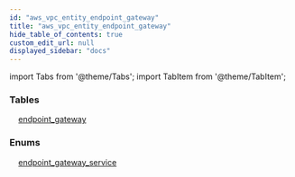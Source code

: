 ```yaml
---
id: "aws_vpc_entity_endpoint_gateway"
title: "aws_vpc_entity_endpoint_gateway"
hide_table_of_contents: true
custom_edit_url: null
displayed_sidebar: "docs"
---
```


import Tabs from '@theme/Tabs';
import TabItem from '@theme/TabItem';

<Tabs>
  <TabItem value="Components" label="Components" default>

### Tables

    [endpoint_gateway](../../aws/tables/aws_vpc_entity_endpoint_gateway.EndpointGateway)

### Enums
    [endpoint_gateway_service](../../aws/enums/aws_vpc_entity_endpoint_gateway.EndpointGatewayService)

</TabItem>
  <TabItem value="Code examples" label="Code examples">

</TabItem>
</Tabs>
